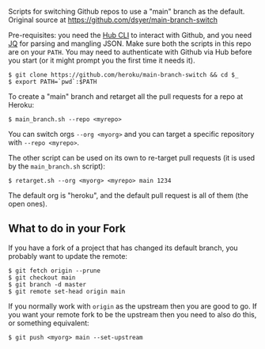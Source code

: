 Scripts for switching Github repos to use a "main" branch as the default. Original source at https://github.com/dsyer/main-branch-switch

Pre-requisites: you need the [Hub CLI](https://hub.github.com/) to interact with Github, and you need [JQ](https://stedolan.github.io/jq/) for parsing and mangling JSON. Make sure both the scripts in this repo are on your `PATH`. You may need to authenticate with Github via Hub before you start (or it might prompt you the first time it needs it).

```
$ git clone https://github.com/heroku/main-branch-switch && cd $_
$ export PATH=`pwd`:$PATH
```

To create a "main" branch and retarget all the pull requests for a repo at Heroku:

```
$ main_branch.sh --repo <myrepo>
```

You can switch orgs `--org <myorg>` and you can target a specific repository with `--repo <myrepo>`.

The other script can be used on its own to re-target pull requests (it is used by the `main_branch.sh` script):

```
$ retarget.sh --org <myorg> <myrepo> main 1234
```

The default org is "heroku", and the default pull request is all of them (the open ones).

## What to do in your Fork

If you have a fork of a project that has changed its default branch, you probably want to update the remote:

```
$ git fetch origin --prune
$ git checkout main
$ git branch -d master
$ git remote set-head origin main
```

If you normally work with `origin` as the upstream then you are good to go. If you want your remote fork to be the upstream then you need to also do this, or something equivalent:

```
$ git push <myorg> main --set-upstream
```

